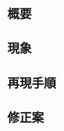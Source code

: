 # 概要

<!--
* 発生している問題や曖昧になっていること、または改善案について書いてください。
* 情報が別ソースにある場合は URL を追記し、引用してください。(別ソース消失の可能性があるため)
-->

# 現象

<!--
* 現在の挙動と想定される挙動の差異があれば、それについて書いてください。
-->

# 再現手順

<!--
* 不具合の場合はその再現手順を書いてください。
-->

# 修正案

<!--
* 思いつく場合は修正案を書いてください。
-->
